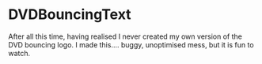 # DVDBouncingText
After all this time, having realised I never created my own version of the DVD bouncing logo.
I made this.... buggy, unoptimised mess, but it is fun to watch.
